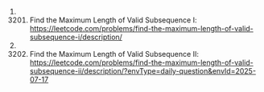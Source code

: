 1. 3201. Find the Maximum Length of Valid Subsequence I: https://leetcode.com/problems/find-the-maximum-length-of-valid-subsequence-i/description/
2. 3202. Find the Maximum Length of Valid Subsequence II: https://leetcode.com/problems/find-the-maximum-length-of-valid-subsequence-ii/description/?envType=daily-question&envId=2025-07-17
